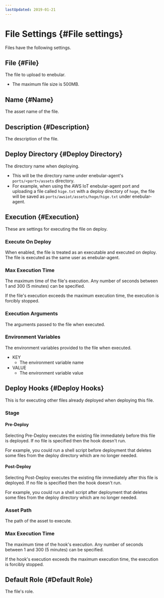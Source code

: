 ```yaml
---
lastUpdated: 2019-01-21
---
```


# File Settings {#File settings}

Files have the following settings.

## File {#File}

The file to upload to enebular.

- The maximum file size is 500MB.

## Name {#Name}

The asset name of the file.

## Description {#Description}

The description of the file.

## Deploy Directory {#Deploy Directory}

The directory name when deploying.

- This will be the directory name under enebular-agent's `ports/<port>/assets` directory. 
- For example, when using the AWS IoT enebular-agent port and uploading a file called `hige.txt` with a deploy directory of `hoge`, the file will be saved as `ports/awsiot/assets/hoge/hige.txt` under enebular-agent.

## Execution {#Execution}

These are settings for executing the file on deploy.

### Execute On Deploy

When enabled, the file is treated as an executable and executed on deploy.
The file is executed as the same user as enebular-agent.

### Max Execution Time

The maximum time of the file's execution.
Any number of seconds between 1 and 300 (5 minutes) can be specified.

If the file's execution exceeds the maximum execution time, the execution is forcibly stopped.

### Execution Arguments

The arguments passed to the file when executed.

### Environment Variables

The environment variables provided to the file when executed.

- KEY
    - The environment variable name
- VALUE
    - The environment variable value

## Deploy Hooks {#Deploy Hooks}

This is for executing other files already deployed when deploying this file.

### Stage

#### Pre-Deploy

Selecting Pre-Deploy executes the existing file immediately before this file is deployed.
If no file is specified then the hook doesn't run.

For example, you could run a shell script before deployment that deletes some files from the deploy directory which are no longer needed.

#### Post-Deploy

Selecting Post-Deploy executes the existing file immediately after this file is deployed.
If no file is specified then the hook doesn't run.

For example, you could run a shell script after deployment that deletes some files from the deploy directory which are no longer needed.

### Asset Path

The path of the asset to execute.

### Max Execution Time

The maximum time of the hook's execution.
Any number of seconds between 1 and 300 (5 minutes) can be specified.

If the hook's execution exceeds the maximum execution time, the execution is forcibly stopped.

## Default Role {#Default Role}

The file's role.
